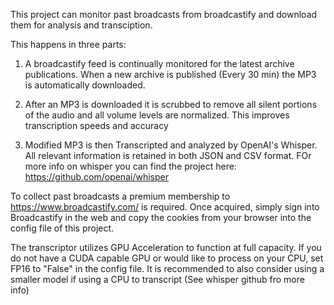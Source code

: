 This project can monitor past broadcasts from broadcastify and download them for analysis and transciption.

This happens in three parts:

  1. A broadcastify feed is continually monitored for the latest archive publications. When a new archive is published (Every 30 min) the MP3 is automatically downloaded.
  
  2. After an MP3 is downloaded it is scrubbed to remove all silent portions of the audio and all volume levels are normalized. This improves transcription speeds and accuracy
  
  3. Modified MP3 is then Transcripted and analyzed by OpenAI's Whisper. All relevant information is retained in both JSON and CSV format. FOr more info on whisper you can find the project here: https://github.com/openai/whisper
  

To collect past broadcasts a premium membership to https://www.broadcastify.com/ is required. Once acquired, simply sign into Broadcastify in the web and copy the cookies from your browser into the config file of this project.


The transcriptor utilizes GPU Acceleration to function at full capacity. If you do not have a CUDA capable GPU or would like to process on your CPU, set FP16 to "False" in the config file. It is recommended to also consider using a smaller model if using a CPU to transcript (See whisper github fro more info) 
 
 

